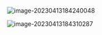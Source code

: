 ![image-20230413184240048](C:\Users\miku\AppData\Roaming\Typora\typora-user-images\image-20230413184240048.png)

![image-20230413184310287](C:\Users\miku\AppData\Roaming\Typora\typora-user-images\image-20230413184310287.png)

